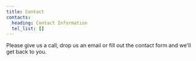 ```yaml
---
title: Contact
contacts:
  heading: Contact Information
  tel_list: []
---
```

Please give us a call, drop us an email or fill out the contact form and we'll get back to you.
